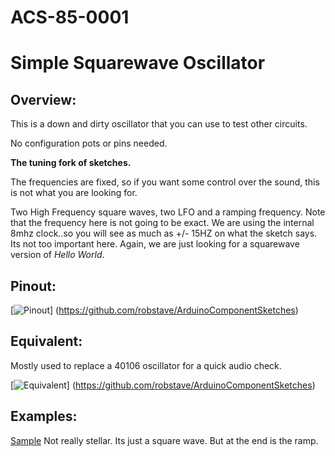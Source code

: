 # ACS-85-0001
Simple Squarewave Oscillator
==============

## Overview:
This is a down and dirty oscillator that you can use to test other circuits. 

No configuration pots or pins needed.

**The tuning fork of sketches.**

The frequencies are fixed, so if you want some control over the sound, this is not what you are looking for.

Two High Frequency square waves, two LFO and a ramping frequency.
Note that the frequency here is not going to be exact. We are using the internal 8mhz clock..so you will see as much as +/- 15HZ on what the sketch says.  Its not too important here.  Again, we are just looking for a squarewave version of _Hello World_.


## Pinout:
[![Pinout](https://github.com/robstave/ArduinoComponentSketches/blob/master/ACS-85%20ATTiny85%20sketches/ACS-85-0001/images/acs-85-0001.png)] (https://github.com/robstave/ArduinoComponentSketches)

## Equivalent:

Mostly used to replace a 40106 oscillator for a quick audio check.

[![Equivalent](https://github.com/robstave/ArduinoComponentSketches/blob/master/ACS-85%20ATTiny85%20sketches/ACS-85-0001/images/ACS-85-0001-overview.png)] (https://github.com/robstave/ArduinoComponentSketches)


## Examples:
[Sample](https://soundcloud.com/user-692410397/85-0001a) Not really stellar.  Its just a square wave.  But at the end is the ramp.
 
